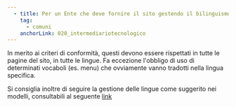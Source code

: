 ```yaml
---
  - title: Per un Ente che deve fornire il sito gestendo il bilinguismo ci sono delle linee guida?
    tag:
      - comuni
    anchorLink: 020_intermediariotecnologico
---
```


In merito ai criteri di conformità, questi devono essere rispettati in tutte le pagine del sito, in tutte le lingue. Fa eccezione l'obbligo di uso di determinati vocaboli (es. menu) che ovviamente vanno tradotti nella lingua specifica.

Si consiglia inoltre di seguire la gestione delle lingue come suggerito nei modelli, consultabili al seguente <a title="Link" href=" https://designers.italia.it/modelli/">link</a>
